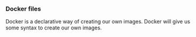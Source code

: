 ### Docker files

Docker is a declarative way of creating our own images. Docker will give us some syntax to create our own images.
